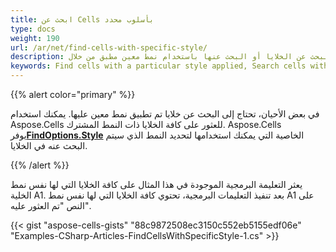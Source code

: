```yaml
---
title: ابحث عن Cells بأسلوب محدد
type: docs
weight: 190
url: /ar/net/find-cells-with-specific-style/
description: تعرف على كيفية البحث عن الخلايا أو البحث عنها باستخدام نمط معين مطبق من خلال Aspose.Cells for .NET API.
keywords: Find cells with a particular style applied, Search cells with a particular style applied
---
```

{{% alert color="primary" %}}

 في بعض الأحيان، تحتاج إلى البحث عن خلايا تم تطبيق نمط معين عليها. يمكنك استخدام Aspose.Cells للعثور على كافة الخلايا ذات النمط المشترك. Aspose.Cells يوفر[**FindOptions.Style**](https://reference.aspose.com/cells/net/aspose.cells/findoptions/properties/style) الخاصية التي يمكنك استخدامها لتحديد النمط الذي سيتم البحث عنه في الخلايا.

{{% /alert %}}

يعثر التعليمة البرمجية الموجودة في هذا المثال على كافة الخلايا التي لها نفس نمط الخلية A1. بعد تنفيذ التعليمات البرمجية، تحتوي كافة الخلايا التي لها نفس نمط A1 على النص "تم العثور عليه".

{{< gist "aspose-cells-gists" "88c9872508ec3150c552eb5155edf06e" "Examples-CSharp-Articles-FindCellsWithSpecificStyle-1.cs" >}}
